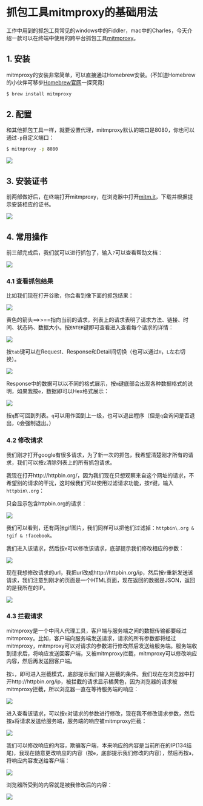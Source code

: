 # 抓包工具mitmproxy的基础用法

工作中用到的抓包工具常见的windows中的Fiddler，mac中的Charles，今天介绍一款可以在终端中使用的跨平台抓包工具[mitmproxy](http://docs.mitmproxy.org/en/stable/index.html)。

## 1. 安装

mitmproxy的安装非常简单，可以直接通过Homebrew安装。(不知道Homebrew的小伙伴可移步[Homebrew官网](http://brew.sh/index_zh-cn.html)一探究竟)

```bash
$ brew install mitmproxy
```

## 2. 配置

和其他抓包工具一样，就要设置代理，mitmproxy默认的端口是8080，你也可以通过`-p`自定义端口：

```bash
$ mitmproxy -p 8080
```

![](http://o7qrps1cr.bkt.clouddn.com/%E5%B1%8F%E5%B9%95%E5%BF%AB%E7%85%A7%202017-06-15%20%E4%B8%8B%E5%8D%886.10.10.png)

## 3. 安装证书

 前两部做好后，在终端打开mitmproxy，在浏览器中打开[mitm.it](http://mitm.it/)，下载并根据提示安装相应的证书。

![](http://o7qrps1cr.bkt.clouddn.com/%E5%B1%8F%E5%B9%95%E5%BF%AB%E7%85%A7%202017-06-15%20%E4%B8%8B%E5%8D%887.22.07.png)

## 4. 常用操作

前三部完成后，我们就可以进行抓包了，输入`?`可以查看帮助文档：

![](http://o7qrps1cr.bkt.clouddn.com/%E5%B1%8F%E5%B9%95%E5%BF%AB%E7%85%A7%202017-06-15%20%E4%B8%8B%E5%8D%888.03.47.png)

### 4.1 查看抓包结果

比如我们现在打开谷歌，你会看到像下面的抓包结果：

![](http://o7qrps1cr.bkt.clouddn.com/%E5%B1%8F%E5%B9%95%E5%BF%AB%E7%85%A7%202017-06-15%20%E4%B8%8B%E5%8D%888.13.43.png)

黄色的箭头==>>==指向当前的请求，列表上的请求表明了请求方法、链接、时间、状态码、数据大小。按`ENTER`键即可查看进入查看每个请求的详情：

![](http://o7qrps1cr.bkt.clouddn.com/%E5%B1%8F%E5%B9%95%E5%BF%AB%E7%85%A7%202017-06-15%20%E4%B8%8B%E5%8D%888.18.45.png)

按`tab`键可以在Request、Response和Detail间切换（也可以通过`H`，`L`左右切换）。

![](http://o7qrps1cr.bkt.clouddn.com/%E5%B1%8F%E5%B9%95%E5%BF%AB%E7%85%A7%202017-06-15%20%E4%B8%8B%E5%8D%888.27.24.png)

Response中的数据可以以不同的格式展示，按`m`键底部会出现各种数据格式的说明，如果我按`e`，数据即可以Hex格式展示：

![](http://o7qrps1cr.bkt.clouddn.com/%E5%B1%8F%E5%B9%95%E5%BF%AB%E7%85%A7%202017-06-15%20%E4%B8%8B%E5%8D%888.30.49.png)

按`q`即可回到列表。`q`可以用作回到上一级，也可以退出程序（但是`q`会询问是否退出，`Q`会强制退出。）

### 4.2 修改请求

我们刚才打开google有很多请求，为了新一次的抓包，我希望清楚刚才所有的请求，我们可以按`z`清除列表上的所有抓包请求。

我现在打开http://httpbin.org/，因为我们现在只想观察来自这个网址的请求，不希望别的请求的干扰，这时候我们可以使用过滤请求功能，按`f`键，输入`httpbin\.org`：

只会显示包含httpbin\.org的请求：

![](http://o7qrps1cr.bkt.clouddn.com/%E5%B1%8F%E5%B9%95%E5%BF%AB%E7%85%A7%202017-06-15%20%E4%B8%8B%E5%8D%888.59.37.png)

我们可以看到，还有两张gif图片，我们同样可以把他们过滤掉：`httpbin\.org & !gif & !facebook`。

我们进入该请求，然后按`e`可以修改该请求，底部提示我们修改相应的参数：

![](http://o7qrps1cr.bkt.clouddn.com/%E5%B1%8F%E5%B9%95%E5%BF%AB%E7%85%A7%202017-06-15%20%E4%B8%8B%E5%8D%889.03.48.png)

现在我想修改请求的url，我把url改成http://httpbin.org/ip，然后按`r`重新发送该请求，我们注意到刚才的页面是一个HTML页面，现在返回的数据是JSON，返回的是我所在的IP。

![](http://o7qrps1cr.bkt.clouddn.com/%E5%B1%8F%E5%B9%95%E5%BF%AB%E7%85%A7%202017-06-15%20%E4%B8%8B%E5%8D%889.10.12.png)

### 4.3 拦截请求

mitmproxy是一个中间人代理工具，客户端与服务端之间的数据传输都要经过mitmproxy。比如，客户端向服务端发送请求，请求的所有参数都将经过mitmproxy，mitmproxy可以对请求的参数进行修改然后发送给服务端。服务端收到请求后，将响应发送回客户端，又被mitmproxy拦截，mitmproxy可以修改响应内容，然后再发送回客户端。

按`i`，即可进入拦截模式，底部提示我们输入拦截的条件。我们现在在浏览器中打开http://httpbin.org/ip，被拦截的请求显示橘黄色，因为浏览器的请求被mitmproxy拦截，所以浏览器一直在等待服务端的响应：

![](http://o7qrps1cr.bkt.clouddn.com/%E5%B1%8F%E5%B9%95%E5%BF%AB%E7%85%A7%202017-06-15%20%E4%B8%8B%E5%8D%8810.06.16.png)

进入查看该请求，可以按`e`对请求的参数进行修改，现在我不修改请求参数，然后按`a`将请求发送给服务端，服务端的响应被mitmproxy拦截：

![](http://o7qrps1cr.bkt.clouddn.com/%E5%B1%8F%E5%B9%95%E5%BF%AB%E7%85%A7%202017-06-15%20%E4%B8%8B%E5%8D%8810.12.35.png)

我们可以修改响应的内容，欺骗客户端，本来响应的内容是当前所在的IP(134结尾)，我现在随意更改响应的内容（按`e`，底部提示我们修改的内容），然后再按`a`，将响应内容发送给客户端：

![](http://o7qrps1cr.bkt.clouddn.com/%E5%B1%8F%E5%B9%95%E5%BF%AB%E7%85%A7%202017-06-15%20%E4%B8%8B%E5%8D%8810.15.24.png)

浏览器所受到的内容就是被我修改后的内容：

![](http://o7qrps1cr.bkt.clouddn.com/%E5%B1%8F%E5%B9%95%E5%BF%AB%E7%85%A7%202017-06-15%20%E4%B8%8B%E5%8D%8810.16.07.png)













